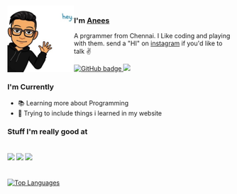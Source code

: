 <img align="left" width="150" height="150" alt="Anees Mohamed" src="https://raw.githubusercontent.com/zerokira123/zerokira123/master/assets/avatar.png"/>

### I'm [Anees][homepage]

A prgrammer from Chennai. I Like coding and playing with them. send a "HI" on [instagram][instagram] if you'd like to talk ✌️

<p align="left">
  <a href="https://github.com/zerokira123?tab=followers">
    <img src="https://img.shields.io/github/followers/zerokira123?label=Followers&logo=GitHub&style=for-the-badge" alt="GitHub badge" />
  </a>
  <a href="http://twitter.com/Anees__MD">
    <img src="https://img.shields.io/twitter/follow/Anees__MD?label=Twitter&logo=twitter&style=for-the-badge" />
  </a>
</p>

### I'm Currently

- 📚 Learning more about Programming
- 🦾 Trying to include things i learned in my website

### Stuff I'm really good at
#
<p>
  <img height="100" src="https://upload.wikimedia.org/wikipedia/commons/thumb/1/18/ISO_C%2B%2B_Logo.svg/800px-ISO_C%2B%2B_Logo.svg.png">

  <img height="100" src="https://logos-download.com/wp-content/uploads/2016/10/Java_logo_icon.png">
  
  <img height="100" src="https://cdn.uconnectlabs.com/wp-content/uploads/sites/25/2020/04/J.png">
</p>

#


[![Top Languages](https://github-readme-stats.vercel.app/api/top-langs/?username=zerokira123&layout=compact&langs_count=10&count_private=true&theme=tokyonight&line_height=52)][github]





[homepage]: https://zerokira123.github.io/
[twitter]: https://twitter.com/Anees__MD
[instagram]: https://www.instagram.com/anees_0_1/
[github]: https://github.com/zerokira123/
